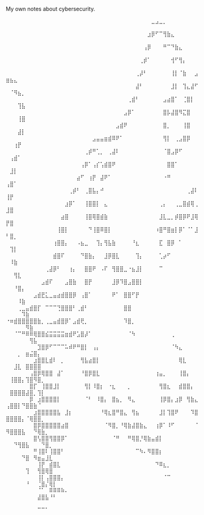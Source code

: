 My own notes about cybersecurity.



⠀⠀⠀⠀⠀⠀⠀⠀⠀⠀⠀⠀⠀⠀⠀⠀⠀⠀⠀⠀⠀⠀⠀⠀⠀⠀⠀⠀⠀⠀⠀⠀⠀⠀⠀⠀⠀⣀⣠⣀⡀⠀⠀⠀⠀⠀⠀⠀⠀⠀⠀⠀⠀⠀⠀⠀⠀⠀⠀⠀⠀⠀
⠀⠀⠀⠀⠀⠀⠀⠀⠀⠀⠀⠀⠀⠀⠀⠀⠀⠀⠀⠀⠀⠀⠀⠀⠀⠀⠀⠀⠀⠀⠀⠀⠀⠀⠀⠀⣰⡿⠋⠉⢻⣷⣄⠀⠀⠀⠀⠀⠀⠀⠀⠀⠀⠀⠀⠀⠀⠀⠀⠀⠀⠀
⠀⠀⠀⠀⠀⠀⠀⠀⠀⠀⠀⠀⠀⠀⠀⠀⠀⠀⠀⠀⠀⠀⠀⠀⠀⠀⠀⠀⠀⠀⠀⠀⠀⠀⠀⢠⡿⠀⠀⠀⠛⠉⠙⣷⣄⠀⠀⠀⠀⠀⠀⠀⠀⠀⠀⠀⠀⠀⠀⠀⠀⠀
⠀⠀⠀⠀⠀⠀⠀⠀⠀⠀⠀⠀⠀⠀⠀⠀⠀⠀⠀⠀⠀⠀⠀⠀⠀⠀⠀⠀⠀⠀⠀⠀⠀⠀⢀⡾⠁⠀⠀⠀⠀⠀⢺⠋⢻⡄⠀⠀⠀⠀⠀⠀⠀⠀⠀⠀⠀⠀⠀⠀⠀⠀
⠀⠀⠀⠀⠀⠀⠀⠀⠀⠀⠀⠀⠀⠀⠀⠀⠀⠀⠀⠀⠀⠀⠀⠀⠀⠀⠀⠀⠀⠀⠀⠀⠀⢀⡼⠃⠀⠀⠀⠀⠀⠀⢸⡇⠈⣷⠀⠀⣠⣶⣦⣄⠀⠀⠀⠀⠀⠀⠀⠀⠀⠀
⠀⠀⠀⠀⠀⠀⠀⠀⠀⠀⠀⠀⠀⠀⠀⠀⠀⠀⠀⠀⠀⠀⠀⠀⠀⠀⠀⠀⠀⠀⠀⠀⠀⣼⠃⠀⠀⠀⠀⠀⠀⠀⣸⡇⠀⢹⣄⣼⠋⠀⠈⠻⣦⡀⠀⠀⠀⠀⠀⠀⠀⠀
⠀⠀⠀⠀⠀⠀⠀⠀⠀⠀⠀⠀⠀⠀⠀⠀⠀⠀⠀⠀⠀⠀⠀⠀⠀⠀⠀⠀⠀⠀⠀⢀⣾⠃⠀⠀⠀⠀⠀⠀⣠⣴⣿⠁⠀⢈⣿⡇⠀⠀⠀⠀⢹⣧⠀⠀⠀⠀⠀⠀⠀⠀
⠀⠀⠀⠀⠀⠀⠀⠀⠀⠀⠀⠀⠀⠀⠀⠀⠀⠀⠀⠀⠀⠀⠀⠀⠀⠀⠀⠀⠀⠀⣠⡿⠁⠀⠀⠀⠀⠀⠀⠀⣿⡧⣼⣿⠻⣍⣿⠀⠀⠀⠀⠀⢸⣿⠀⠀⠀⠀⠀⠀⠀⠀
⠀⠀⠀⠀⠀⠀⠀⠀⠀⠀⠀⠀⠀⠀⠀⠀⠀⠀⠀⠀⠀⠀⠀⠀⠀⠀⠀⠀⣠⣾⠟⠀⠀⠀⠀⠀⠀⠀⠀⠀⣿⡀⠀⠀⠀⢸⣿⠀⠀⠀⠀⠀⣼⡇⠀⠀⠀⠀⠀⠀⠀⠀
⠀⠀⠀⠀⠀⠀⠀⠀⠀⠀⠀⠀⠀⠀⠀⠀⠀⠀⠀⠀⠀⠀⣠⣤⣤⣶⣾⠿⠟⠁⠀⠀⠀⠀⠀⠀⠀⠀⠀⠀⢻⡇⠀⢀⣠⣿⡿⠀⠀⠀⠀⢰⡟⠀⠀⠀⠀⠀⠀⠀⠀⠀
⠀⠀⠀⠀⠀⠀⠀⠀⠀⠀⠀⠀⠀⠀⠀⠀⠀⠀⠀⠀⢀⡾⠛⢁⡀⠀⢀⣼⠇⠀⠀⠀⠀⠀⠀⠀⠀⠀⠀⠀⠈⣿⣠⡿⠋⠀⠀⠀⠀⠀⢠⣾⠁⠀⠀⠀⠀⠀⠀⠀⠀⠀
⠀⠀⠀⠀⠀⠀⠀⠀⠀⠀⠀⠀⠀⠀⠀⠀⠀⠀⠀⢠⡿⠁⢠⡎⢡⣾⣿⠟⠀⠀⠀⠀⠀⠀⠀⠀⠀⠀⠀⠀⠀⣿⣿⠁⠀⠀⠀⠀⠀⠀⣸⡇⠀⠀⠀⠀⠀⠀⠀⠀⠀⠀
⠀⠀⠀⠀⠀⠀⠀⠀⠀⠀⠀⠀⠀⠀⠀⠀⠀⠀⣴⠋⠀⢰⡟⠀⣼⠟⠁⠀⠀⠀⠀⠀⠀⠀⠀⠀⠀⠀⠀⠀⠐⠛⠀⠀⠀⠀⠀⠀⠀⢠⣿⠁⠀⠀⠀⠀⠀⠀⠀⠀⠀⠀
⠀⠀⠀⠀⠀⠀⠀⠀⠀⠀⠀⠀⠀⠀⠀⠀⢀⡾⠃⠀⢀⣿⣧⡄⠚⠀⠀⠀⠀⠀⠀⠀⠀⠀⠀⠀⠀⠀⠀⠀⠀⠀⠀⠀⠀⠀⢀⣼⠇⢸⡟⠀⠀⠀⠀⠀⠀⠀⠀⠀⠀⠀
⠀⠀⠀⠀⠀⠀⠀⠀⠀⠀⠀⠀⠀⠀⠀⣰⡿⠁⠀⠀⢸⣿⣿⡇⠀⣄⠀⠀⠀⠀⠀⠀⠀⠀⠀⠀⠀⠀⠀⢀⡄⠀⠀⢀⣀⣿⣾⢿⢀⣸⣿⠀⠀⠀⠀⠀⠀⠀⠀⠀⠀⠀
⠀⠀⠀⠀⠀⠀⠀⠀⠀⠀⠀⠀⠀⠀⣴⣿⠀⠀⠀⠀⢸⣿⢿⣿⣾⣷⠀⠀⠀⠀⠀⠀⠀⠀⠀⠀⠀⠀⠀⣸⣇⣀⡀⡾⣿⡿⠟⣸⢿⡟⣿⠀⠀⠀⠀⠀⠀⠀⠀⠀⠀⠀
⠀⠀⠀⠀⠀⠀⠀⠀⠀⠀⠀⠀⠀⢸⣿⡇⠀⠀⠀⠀⠀⠙⢸⣿⠿⣿⡇⠀⠀⠀⠀⠀⠀⠀⠀⠀⠀⠀⠰⣿⠛⣿⣶⡇⡿⠁⠈⠁⣸⠃⣿⡀⠀⠀⠀⠀⠀⠀⠀⠀⠀⠀
⠀⠀⠀⠀⠀⠀⠀⠀⠀⠀⠀⠀⢰⣿⣿⡄⠀⠀⠠⣦⣀⠀⠀⢹⡄⢻⣧⣷⠀⠀⠀⠀⠘⣆⠀⠀⠀⠀⠀⣏⠀⣿⡿⠀⠁⠀⠀⠀⠀⠀⢹⡇⠀⠀⠀⠀⠀⠀⠀⠀⠀⠀
⠀⠀⠀⠀⠀⠀⠀⠀⠀⠀⠀⠀⣾⣿⠏⠀⠀⠀⠀⠙⣿⣷⡄⠀⠀⣸⡿⣿⣇⠀⠀⠀⠀⢹⡄⠀⠀⠀⠀⢁⡴⠋⠀⠀⠀⠀⠀⠀⠀⠀⠸⣷⠀⠀⠀⠀⠀⠀⠀⠀⠀⠀
⠀⠀⠀⠀⠀⠀⠀⠀⠀⠀⢀⣼⡿⠃⠀⠀⢰⡄⠀⠀⣿⣿⠟⠀⠠⠏⠀⢻⣿⣿⣀⠐⣦⣸⡇⠀⠀⠀⠀⠉⠀⠀⠀⠀⠀⠀⠀⠀⠀⠀⠀⢻⣇⠀⠀⠀⠀⠀⠀⠀⠀⠀
⠀⠀⠀⠀⠀⠀⠀⠀⠀⣠⣾⠏⠀⠀⠀⣠⣿⣷⠀⠀⣿⡟⠀⠀⠀⠀⠀⣸⡿⠹⣿⣠⣿⣿⡇⠀⠀⠀⠀⠀⠀⠀⠀⠀⠀⠀⠀⠀⠀⠀⠀⠘⣿⡄⠀⠀⠀⠀⠀⠀⠀⠀
⠀⠀⠀⠀⠀⠀⠀⣠⣾⣟⣅⣀⣤⣴⣾⣿⣿⡿⠀⢠⣿⠁⠀⠀⠀⠀⠀⠟⠁⠀⣿⣿⠋⡟⠀⠀⠀⠀⠀⠀⠀⠀⠀⠀⠀⠀⠀⠀⠀⠀⠀⠀⠸⣷⠀⠀⠀⠀⠀⠀⠀⠀
⠀⠀⠀⢀⣀⣤⣾⣿⡏⠀⠉⠉⠉⢙⣿⣿⣿⠃⢀⣾⠃⠀⠀⠀⠀⠀⠀⠀⠀⠀⣿⣿⠀⠀⠀⠀⠀⠀⠀⠀⠀⠀⠀⠀⠀⠀⠀⠀⠀⠀⠀⠀⠀⠹⣷⠀⠀⠀⠀⠀⠀⠀
⠐⠶⣾⣿⣿⣿⣿⣿⣷⡀⢀⣀⣤⣾⣿⡿⠁⣠⣾⢟⡀⠀⠀⠀⠀⠀⠀⠀⠀⠀⠹⣿⡀⠀⠀⠀⠀⠀⠀⠀⠀⠀⠀⠀⠀⠀⠀⠀⠀⠀⠀⠀⠀⠀⠻⣷⠀⠀⠀⠀⠀⠀
⠀⠀⠈⠉⠛⠿⠿⢿⣿⣿⣮⣭⣭⣭⣭⣶⣾⠟⣡⣿⡼⠁⠀⠀⠀⠀⠀⠀⠀⠀⠀⠈⠳⠀⠀⠀⠀⠀⠀⠀⠀⠀⢀⠀⠀⠀⠀⠀⠀⠀⠀⠀⠀⠀⠀⢻⣧⠀⠀⠀⠀⠀
⠀⠀⠀⠀⠀⠀⠀⠀⣹⣿⡿⠋⠉⠉⠉⠥⠾⠟⠛⣿⡇⠀⢠⡄⠀⠀⠀⠀⠀⠀⠀⠀⠀⠀⠀⠀⠀⠀⠀⠀⠀⠀⠈⠳⣄⠀⠀⠀⠀⠀⠀⠀⡀⠀⣶⣬⣿⡄⠀⠀⠀⠀
⠀⠀⠀⠀⠀⠀⠀⣰⣿⣿⣇⣾⠇⠀⡀⠀⠀⠀⠀⢻⣧⣴⣿⡇⠀⠀⠀⠀⠀⠀⠀⠀⠀⠀⠀⠀⠀⠀⠀⠀⠀⠀⠀⠀⢿⣇⠀⠀⠀⠀⠀⣸⣇⠀⣿⣿⣿⣿⠀⠀⠀⠀
⠀⠀⠀⠀⠀⠀⢠⣿⡿⢿⣿⣿⠀⣼⠁⠀⠀⠀⠀⠘⣿⡿⣿⣇⠀⠀⠀⠀⠀⠀⠀⠀⠀⠀⠀⠀⠀⠀⢰⣤⡀⠀⠀⠀⢸⣿⡄⠀⠀⠀⢸⣿⣿⡄⢹⣿⠻⣿⡀⠀⠀⠀
⠀⠀⠀⠀⠀⠀⣿⡏⠀⢸⣿⣿⣸⡇⠀⠀⠀⠀⠀⠀⢻⡇⠸⣿⡆⠀⠐⣆⠀⠀⠀⡀⠀⠀⠀⠀⠀⠀⠀⢻⣿⣆⠀⠀⣾⣿⣿⡄⠀⠀⣿⣿⣿⣿⣼⣿⡀⢹⡇⠀⠀⠀
⠀⠀⠀⠀⠀⠀⡿⠀⣰⣿⣿⣿⣿⡇⠀⠀⠀⠀⠀⠀⠈⠃⠀⠸⣿⡄⠀⣿⣦⡀⠀⠻⣄⠀⠀⠀⠀⠀⠀⢸⡿⣿⡄⣰⡿⠀⢻⣷⣄⢠⣿⣿⡇⠙⣿⣿⣷⠈⠀⠀⠀⠀
⠀⠀⠀⠀⠀⠀⠀⣰⣿⣿⣿⣿⣿⣧⠀⣸⡆⠀⠀⠀⠀⠀⠀⠀⠘⢿⣆⣿⠛⣿⣄⠀⢻⣦⠀⠀⠀⠀⠀⣸⡇⢹⣿⠟⠀⠀⠀⠹⣿⣿⣿⣿⣿⡄⠈⢿⣿⣿⡀⠀⠀⠀
⠀⠀⠀⠀⠀⠀⠀⣿⡿⣿⣿⣿⣿⣿⣴⣿⠀⠀⠀⠀⠀⠀⠀⠀⠀⠈⠻⣿⡀⠘⢿⣷⣼⣿⣷⣄⠀⠀⢰⡿⠁⠸⠋⠀⠀⠀⠀⠀⠈⠻⣿⣿⣿⣧⠀⠀⠙⢿⣷⡀⠀⠀
⠀⠀⠀⠀⠀⠀⠀⣿⢣⣿⣿⢻⣿⣿⡿⠁⠀⠀⠀⠀⠀⠀⠀⠀⠀⠀⠀⠈⠛⠀⠀⠛⢿⣿⡘⢿⣷⣤⣾⡇⠀⠀⠀⠀⠀⠀⠀⠀⠀⠀⠀⠙⢻⣿⣧⠀⠀⠀⠙⣿⡀⠀
⠀⠀⠀⠀⠀⠀⠀⠛⢸⣿⠇⢸⣿⣿⠃⠀⠀⠀⠀⠀⠀⠀⠀⠀⠀⠀⠀⠀⠀⠀⠀⠀⠀⠉⠳⠄⠻⣿⣿⡆⠀⠀⠀⠀⠀⠀⠀⠀⠀⠀⠀⠀⠀⠙⣿⠀⠻⣶⣤⣸⣇⠀
⠀⠀⠀⠀⠀⠀⠀⠀⢸⡟⠀⣾⣿⣇⠀⠀⠀⠀⠀⠀⠀⠀⠀⠀⠀⠀⠀⠀⠀⠀⠀⠀⠀⠀⠀⠀⠀⠀⠙⠿⣆⡀⠀⠀⠀⠀⠀⠀⠀⠀⠀⠀⠀⠀⢹⠀⠀⢻⣿⢿⣿⠀
⠀⠀⠀⠀⠀⠀⠀⠀⢸⡇⢠⣿⣿⣿⡄⠀⠀⠀⠀⠀⠀⠀⠀⠀⠀⠀⠀⠀⠀⠀⠀⠀⠀⠀⠀⠀⠀⠀⠀⠀⠈⠉⠀⠀⠀⠀⠀⠀⠀⠀⠀⠀⠀⠀⠘⠀⠀⢈⣿⡌⢿⡇
⠀⠀⠀⠀⠀⠀⠀⠀⠈⠁⠀⠿⠿⠿⠷⠄⠀⠀⠀⠀⠀⠀⠀⠀⠀⠀⠀⠀⠀⠀⠀⠀⠀⠀⠀⠀⠀⠀⠀⠀⠀⠀⠀⠀⠀⠀⠀⠀⠀⠀⠀⠀⠀⠀⠀⠀⠀⣼⣿⣧⠘⠃
⠀⠀⠀⠀⠀⠀⠀⠀⠀⠀⠀⠀⠀⠀⠀⠀⠀⠀⠀⠀⠀⠀⠀⠀⠀⠀⠀⠀⠀⠀⠀⠀⠀⠀⠀⠀⠀⠀⠀⠀⠀⠀⠀⠀⠀⠀⠀⠀⠀⠀⠀⠀⠀⠀⠀⠀⠀⠉⠉⠁⠀⠀
